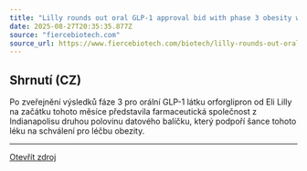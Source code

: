 ```yaml
---
title: "Lilly rounds out oral GLP-1 approval bid with phase 3 obesity win for patients with diabetes"
date: 2025-08-27T20:35:35.877Z
source: "fiercebiotech.com"
source_url: https://www.fiercebiotech.com/biotech/lilly-rounds-out-oral-glp-1-approval-bid-ph-3-win-patients-obesity-and-diabetes
---
```


## Shrnutí (CZ)
Po zveřejnění výsledků fáze 3 pro orální GLP-1 látku orforglipron od Eli Lilly na začátku tohoto měsíce představila farmaceutická společnost z Indianapolisu druhou polovinu datového balíčku, který podpoří šance tohoto léku na schválení pro léčbu obezity.

---

[Otevřít zdroj](https://www.fiercebiotech.com/biotech/lilly-rounds-out-oral-glp-1-approval-bid-ph-3-win-patients-obesity-and-diabetes)
